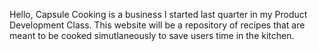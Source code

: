 Hello,
Capsule Cooking is a business I started last quarter in my Product Development Class. This website will be a repository of recipes that are meant to be cooked simutlaneously to save users time in the kitchen.
